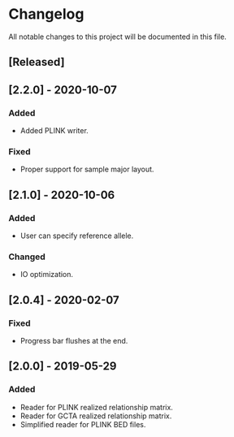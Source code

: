 # Changelog
All notable changes to this project will be documented in this file.

## [Released]

## [2.2.0] - 2020-10-07
### Added
- Added PLINK writer.
### Fixed
- Proper support for sample major layout.

## [2.1.0] - 2020-10-06
### Added
- User can specify reference allele.
### Changed
- IO optimization.

## [2.0.4] - 2020-02-07
### Fixed
- Progress bar flushes at the end.

## [2.0.0] - 2019-05-29
### Added
- Reader for PLINK realized relationship matrix.
- Reader for GCTA realized relationship matrix.
- Simplified reader for PLINK BED files.
